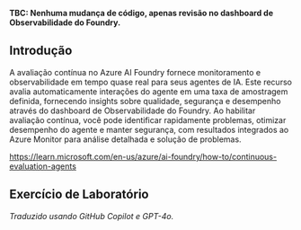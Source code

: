 **TBC: Nenhuma mudança de código, apenas revisão no dashboard de Observabilidade do Foundry.**

## Introdução

A avaliação contínua no Azure AI Foundry fornece monitoramento e observabilidade em tempo quase real para seus agentes de IA. Este recurso avalia automaticamente interações do agente em uma taxa de amostragem definida, fornecendo insights sobre qualidade, segurança e desempenho através do dashboard de Observabilidade do Foundry. Ao habilitar avaliação contínua, você pode identificar rapidamente problemas, otimizar desempenho do agente e manter segurança, com resultados integrados ao Azure Monitor para análise detalhada e solução de problemas.

https://learn.microsoft.com/en-us/azure/ai-foundry/how-to/continuous-evaluation-agents

## Exercício de Laboratório

*Traduzido usando GitHub Copilot e GPT-4o.*
